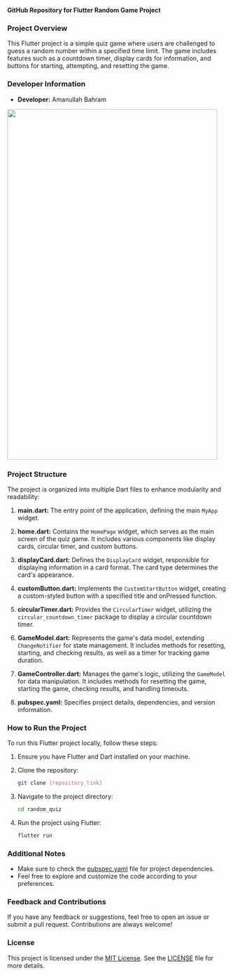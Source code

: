 **GitHub Repository for Flutter Random Game Project**

### Project Overview
This Flutter project is a simple quiz game where users are challenged to guess a random number within a specified time limit. The game includes features such as a countdown timer, display cards for information, and buttons for starting, attempting, and resetting the game.

### Developer Information
- **Developer:** Amanullah Bahram

<img src="https://github.com/Amanullahgit/RandomGame/assets/41961773/069c63f6-15b6-4374-af46-cc1e9e9f6fed" width="480" height="800" />


### Project Structure
The project is organized into multiple Dart files to enhance modularity and readability:

1. **main.dart:** The entry point of the application, defining the main `MyApp` widget.

2. **home.dart:** Contains the `HomePage` widget, which serves as the main screen of the quiz game. It includes various components like display cards, circular timer, and custom buttons.

3. **displayCard.dart:** Defines the `DisplayCard` widget, responsible for displaying information in a card format. The card type determines the card's appearance.

4. **customButton.dart:** Implements the `CustomStartButton` widget, creating a custom-styled button with a specified title and onPressed function.

5. **circularTimer.dart:** Provides the `CircularTimer` widget, utilizing the `circular_countdown_timer` package to display a circular countdown timer.

6. **GameModel.dart:** Represents the game's data model, extending `ChangeNotifier` for state management. It includes methods for resetting, starting, and checking results, as well as a timer for tracking game duration.

7. **GameController.dart:** Manages the game's logic, utilizing the `GameModel` for data manipulation. It includes methods for resetting the game, starting the game, checking results, and handling timeouts.

8. **pubspec.yaml:** Specifies project details, dependencies, and version information.

### How to Run the Project
To run this Flutter project locally, follow these steps:

1. Ensure you have Flutter and Dart installed on your machine.

2. Clone the repository:
   ```bash
   git clone [repository_link]
   ```

3. Navigate to the project directory:
   ```bash
   cd random_quiz
   ```

4. Run the project using Flutter:
   ```bash
   flutter run
   ```

### Additional Notes
- Make sure to check the [pubspec.yaml](pubspec.yaml) file for project dependencies.
- Feel free to explore and customize the code according to your preferences.

### Feedback and Contributions
If you have any feedback or suggestions, feel free to open an issue or submit a pull request. Contributions are always welcome!

### License
This project is licensed under the [MIT License](LICENSE). See the [LICENSE](LICENSE) file for more details.
